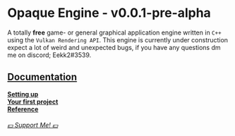 # Opaque Engine - v0.0.1-pre-alpha
A totally __free__ game- or general graphical application engine written in `C++` using the `Vulkan Rendering API`. This engine is currently under construction expect a lot of weird and unexpected bugs, if you have any questions dm me on discord; Eekk2#3539.

## [Documentation](https://opaque.gitbook.io/opaque/)

**[Setting up](https://opaque.gitbook.io/opaque/setting-up-opaque/)**  
**[Your first project](https://opaque.gitbook.io/opaque/your-first-child.)**  
**[Reference](https://opaque.gitbook.io/opaque/reference/opaque-reference)**  
  
  
###### *[💵 Support Me! 💵](https://www.patreon.com/user?u=88926266)*  
